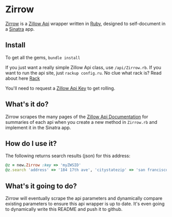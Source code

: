 Zirrow
=========

[Zirrow](http://zirrow.danmasq.com) is a 
[Zillow Api](http://www.zillow.com/howto/api/APIOverview.htm) 
wrapper written in [Ruby](http://ruby-lang.org/), 
designed to self-document in a [Sinatra](http://www.sinatrarb.com/) app.


## Install

To get all the gems, `bundle install`

If you just want a really simple Zillow Api class, use `/api/Zirrow.rb`.
If you want to run the api site, just `rackup config.ru`.
No clue what rack is? Read about here [Rack](https://devcenter.heroku.com/articles/rack)

You'll need to request a 
[Zillow Api Key](http://www.zillow.com/webservice/APIUpgradeRequest.htm) 
to get rolling.


## What's it do?

Zirrow scrapes the many pages of the 
[Zillow Api Documentation](http://www.zillow.com/howto/api/APIOverview.htm)
for summaries of each api when you create a new method in `Zirrow.rb`
and implement it in the Sinatra app.


## How do I use it?

The following returns search results (json) for this address:

```ruby
@z = new.Zirrow :key => 'myZWSID'
@z.search 'address' => '184 17th ave', 'citystatezip' => 'san francisco ca'	
```


## What's it going to do?

Zirrow will eventually scrape the api parameters and dynamically compare
existing parameters to ensure this api wrapper is up to date. 
It's even going to dynamically write this README and push it to github.


